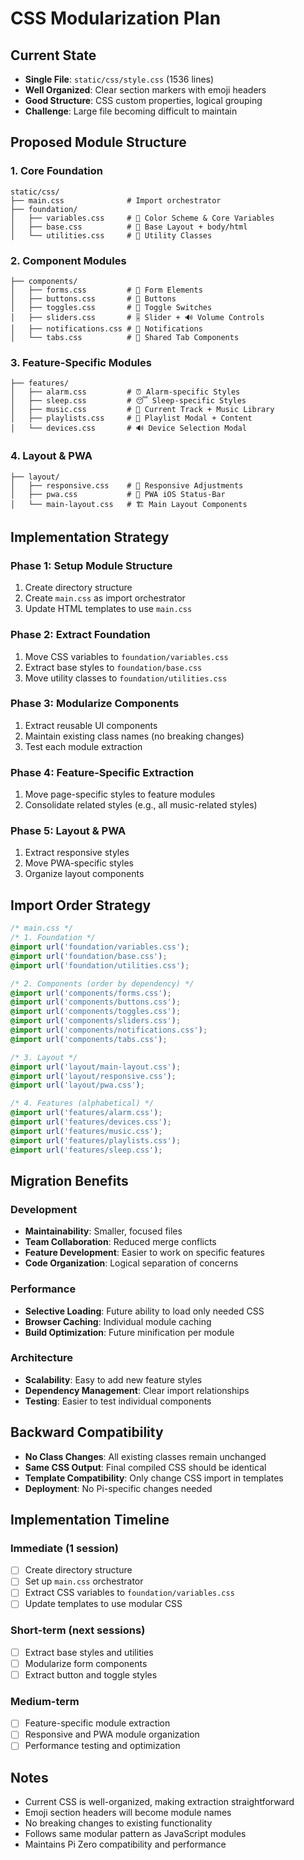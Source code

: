 # CSS Modularization Plan

## Current State
- **Single File**: `static/css/style.css` (1536 lines)
- **Well Organized**: Clear section markers with emoji headers
- **Good Structure**: CSS custom properties, logical grouping
- **Challenge**: Large file becoming difficult to maintain

## Proposed Module Structure

### 1. Core Foundation
```
static/css/
├── main.css              # Import orchestrator
├── foundation/
│   ├── variables.css     # 🎨 Color Scheme & Core Variables
│   ├── base.css          # 📄 Base Layout + body/html
│   └── utilities.css     # 🔧 Utility Classes
```

### 2. Component Modules
```
├── components/
│   ├── forms.css         # 📝 Form Elements
│   ├── buttons.css       # 🔘 Buttons
│   ├── toggles.css       # 🔘 Toggle Switches
│   ├── sliders.css       # 🎚️ Slider + 🔊️ Volume Controls
│   ├── notifications.css # 🔔 Notifications
│   └── tabs.css          # 🔗 Shared Tab Components
```

### 3. Feature-Specific Modules
```
├── features/
│   ├── alarm.css         # ⏰ Alarm-specific Styles
│   ├── sleep.css         # 😴 Sleep-specific Styles
│   ├── music.css         # 🎵 Current Track + Music Library
│   ├── playlists.css     # 🎵 Playlist Modal + Content
│   └── devices.css       # 🔊 Device Selection Modal
```

### 4. Layout & PWA
```
├── layout/
│   ├── responsive.css    # 📱 Responsive Adjustments
│   ├── pwa.css           # 📱 PWA iOS Status-Bar
│   └── main-layout.css   # 🏗️ Main Layout Components
```

## Implementation Strategy

### Phase 1: Setup Module Structure
1. Create directory structure
2. Create `main.css` as import orchestrator
3. Update HTML templates to use `main.css`

### Phase 2: Extract Foundation
1. Move CSS variables to `foundation/variables.css`
2. Extract base styles to `foundation/base.css`
3. Move utility classes to `foundation/utilities.css`

### Phase 3: Modularize Components
1. Extract reusable UI components
2. Maintain existing class names (no breaking changes)
3. Test each module extraction

### Phase 4: Feature-Specific Extraction
1. Move page-specific styles to feature modules
2. Consolidate related styles (e.g., all music-related styles)

### Phase 5: Layout & PWA
1. Extract responsive styles
2. Move PWA-specific styles
3. Organize layout components

## Import Order Strategy

```css
/* main.css */
/* 1. Foundation */
@import url('foundation/variables.css');
@import url('foundation/base.css');
@import url('foundation/utilities.css');

/* 2. Components (order by dependency) */
@import url('components/forms.css');
@import url('components/buttons.css');
@import url('components/toggles.css');
@import url('components/sliders.css');
@import url('components/notifications.css');
@import url('components/tabs.css');

/* 3. Layout */
@import url('layout/main-layout.css');
@import url('layout/responsive.css');
@import url('layout/pwa.css');

/* 4. Features (alphabetical) */
@import url('features/alarm.css');
@import url('features/devices.css');
@import url('features/music.css');
@import url('features/playlists.css');
@import url('features/sleep.css');
```

## Migration Benefits

### Development
- **Maintainability**: Smaller, focused files
- **Team Collaboration**: Reduced merge conflicts
- **Feature Development**: Easier to work on specific features
- **Code Organization**: Logical separation of concerns

### Performance
- **Selective Loading**: Future ability to load only needed CSS
- **Browser Caching**: Individual module caching
- **Build Optimization**: Future minification per module

### Architecture
- **Scalability**: Easy to add new feature styles
- **Dependency Management**: Clear import relationships
- **Testing**: Easier to test individual components

## Backward Compatibility
- **No Class Changes**: All existing classes remain unchanged
- **Same CSS Output**: Final compiled CSS should be identical
- **Template Compatibility**: Only change CSS import in templates
- **Deployment**: No Pi-specific changes needed

## Implementation Timeline

### Immediate (1 session)
- [ ] Create directory structure
- [ ] Set up `main.css` orchestrator
- [ ] Extract CSS variables to `foundation/variables.css`
- [ ] Update templates to use modular CSS

### Short-term (next sessions)
- [ ] Extract base styles and utilities
- [ ] Modularize form components
- [ ] Extract button and toggle styles

### Medium-term
- [ ] Feature-specific module extraction
- [ ] Responsive and PWA module organization
- [ ] Performance testing and optimization

## Notes
- Current CSS is well-organized, making extraction straightforward
- Emoji section headers will become module names
- No breaking changes to existing functionality
- Follows same modular pattern as JavaScript modules
- Maintains Pi Zero compatibility and performance